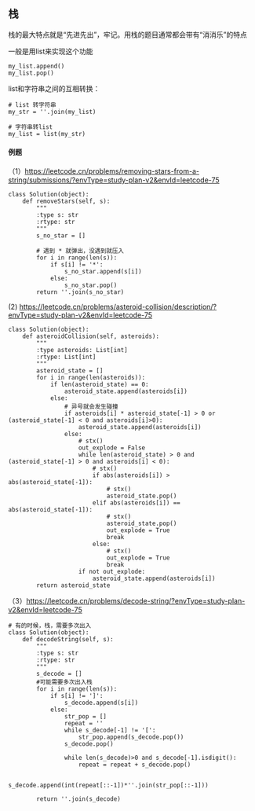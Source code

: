## 栈

栈的最大特点就是“先进先出”，牢记。用栈的题目通常都会带有“消消乐”的特点

一般是用list来实现这个功能

```shell
my_list.append()
my_list.pop()
```

list和字符串之间的互相转换：

```shell
# list 转字符串
my_str = ''.join(my_list)

# 字符串转list
my_list = list(my_str)
```


#### 例题
（1）https://leetcode.cn/problems/removing-stars-from-a-string/submissions/?envType=study-plan-v2&envId=leetcode-75

```shell
class Solution(object):
    def removeStars(self, s):
        """
        :type s: str
        :rtype: str
        """
        s_no_star = []

        # 遇到 * 就弹出，没遇到就压入
        for i in range(len(s)):
            if s[i] != '*':
                s_no_star.append(s[i])
            else:
                s_no_star.pop()
        return ''.join(s_no_star)
```

(2) https://leetcode.cn/problems/asteroid-collision/description/?envType=study-plan-v2&envId=leetcode-75

```shell
class Solution(object):
    def asteroidCollision(self, asteroids):
        """
        :type asteroids: List[int]
        :rtype: List[int]
        """
        asteroid_state = []
        for i in range(len(asteroids)):
            if len(asteroid_state) == 0:
                asteroid_state.append(asteroids[i])
            else:
                # 异号就会发生碰撞
                if asteroids[i] * asteroid_state[-1] > 0 or (asteroid_state[-1] < 0 and asteroids[i]>0):
                    asteroid_state.append(asteroids[i])
                else:
                    # stx()
                    out_explode = False
                    while len(asteroid_state) > 0 and (asteroid_state[-1] > 0 and asteroids[i] < 0):
                        # stx()
                        if abs(asteroids[i]) > abs(asteroid_state[-1]):
                            # stx()
                            asteroid_state.pop()
                        elif abs(asteroids[i]) == abs(asteroid_state[-1]):
                            # stx()
                            asteroid_state.pop()
                            out_explode = True
                            break
                        else:
                            # stx()
                            out_explode = True
                            break
                    if not out_explode:
                        asteroid_state.append(asteroids[i])
        return asteroid_state
```

（3）https://leetcode.cn/problems/decode-string/?envType=study-plan-v2&envId=leetcode-75

```shell
# 有的时候，栈，需要多次出入
class Solution(object):
    def decodeString(self, s):
        """
        :type s: str
        :rtype: str
        """
        s_decode = []
        #可能需要多次出入栈
        for i in range(len(s)):
            if s[i] != ']':
                s_decode.append(s[i])
            else:
                str_pop = []
                repeat = ''
                while s_decode[-1] != '[':
                    str_pop.append(s_decode.pop())
                s_decode.pop()

                while len(s_decode)>0 and s_decode[-1].isdigit():
                    repeat = repeat + s_decode.pop() 
                
                s_decode.append(int(repeat[::-1])*''.join(str_pop[::-1]))

        return ''.join(s_decode)
```